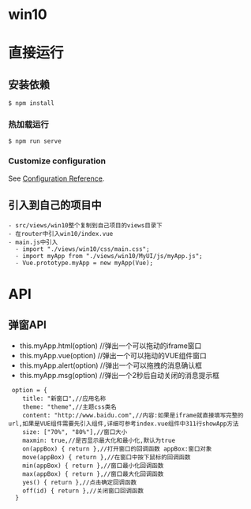 # win10

# 直接运行
## 安装依赖
```
$ npm install
```

### 热加载运行
```
$ npm run serve
```

### Customize configuration
See [Configuration Reference](https://cli.vuejs.org/config/).

## 引入到自己的项目中
```
- src/views/win10整个复制到自己项目的views目录下
- 在router中引入win10/index.vue
- main.js中引入
  - import "./views/win10/css/main.css";
  - import myApp from "./views/win10/MyUI/js/myApp.js";
  - Vue.prototype.myApp = new myApp(Vue);
```
# API
## 弹窗API

- this.myApp.html(option) //弹出一个可以拖动的iframe窗口
- this.myApp.vue(option) //弹出一个可以拖动的VUE组件窗口
- this.myApp.alert(option) //弹出一个可以拖拽的消息确认框
- this.myApp.msg(option) //弹出一个2秒后自动关闭的消息提示框
```
 option = {
    title: "新窗口",//应用名称
    theme: "theme",//主题css类名
    content: "http://www.baidu.com",//内容:如果是iframe就直接填写完整的url,如果是VUE组件需要先引入组件,详细可参考index.vue组件中311行showApp方法
    size: ["70%", "80%"],//窗口大小
    maxmin: true,//是否显示最大化和最小化,默认为true
    on(appBox) { return },//打开窗口的回调函数 appBox:窗口对象
    move(appBox) { return },//在窗口中按下鼠标的回调函数
    min(appBox) { return },//窗口最小化回调函数
    max(appBox) { return },//窗口最大化回调函数
    yes() { return },//点击确定回调函数
    off(id) { return },//关闭窗口回调函数
  }
```
